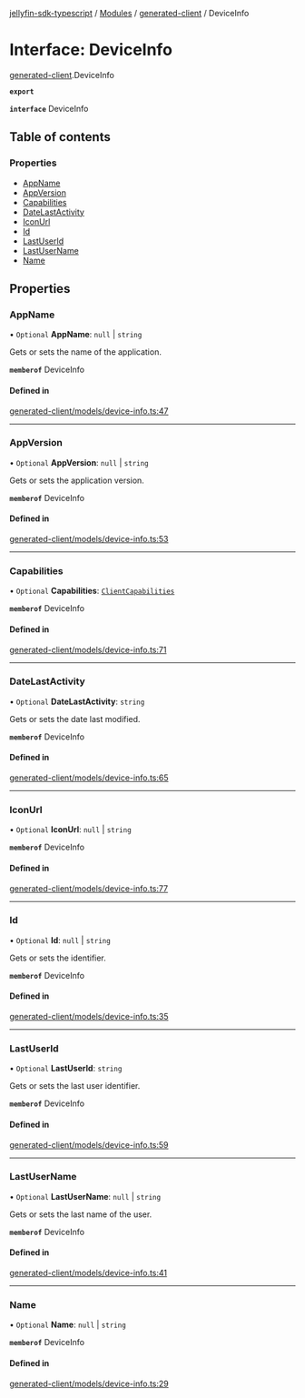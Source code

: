 [jellyfin-sdk-typescript](../README.md) / [Modules](../modules.md) / [generated-client](../modules/generated_client.md) / DeviceInfo

# Interface: DeviceInfo

[generated-client](../modules/generated_client.md).DeviceInfo

**`export`**

**`interface`** DeviceInfo

## Table of contents

### Properties

- [AppName](generated_client.DeviceInfo.md#appname)
- [AppVersion](generated_client.DeviceInfo.md#appversion)
- [Capabilities](generated_client.DeviceInfo.md#capabilities)
- [DateLastActivity](generated_client.DeviceInfo.md#datelastactivity)
- [IconUrl](generated_client.DeviceInfo.md#iconurl)
- [Id](generated_client.DeviceInfo.md#id)
- [LastUserId](generated_client.DeviceInfo.md#lastuserid)
- [LastUserName](generated_client.DeviceInfo.md#lastusername)
- [Name](generated_client.DeviceInfo.md#name)

## Properties

### AppName

• `Optional` **AppName**: ``null`` \| `string`

Gets or sets the name of the application.

**`memberof`** DeviceInfo

#### Defined in

[generated-client/models/device-info.ts:47](https://github.com/thornbill/jellyfin-sdk-typescript/blob/7534c86/src/generated-client/models/device-info.ts#L47)

___

### AppVersion

• `Optional` **AppVersion**: ``null`` \| `string`

Gets or sets the application version.

**`memberof`** DeviceInfo

#### Defined in

[generated-client/models/device-info.ts:53](https://github.com/thornbill/jellyfin-sdk-typescript/blob/7534c86/src/generated-client/models/device-info.ts#L53)

___

### Capabilities

• `Optional` **Capabilities**: [`ClientCapabilities`](generated_client.ClientCapabilities.md)

**`memberof`** DeviceInfo

#### Defined in

[generated-client/models/device-info.ts:71](https://github.com/thornbill/jellyfin-sdk-typescript/blob/7534c86/src/generated-client/models/device-info.ts#L71)

___

### DateLastActivity

• `Optional` **DateLastActivity**: `string`

Gets or sets the date last modified.

**`memberof`** DeviceInfo

#### Defined in

[generated-client/models/device-info.ts:65](https://github.com/thornbill/jellyfin-sdk-typescript/blob/7534c86/src/generated-client/models/device-info.ts#L65)

___

### IconUrl

• `Optional` **IconUrl**: ``null`` \| `string`

**`memberof`** DeviceInfo

#### Defined in

[generated-client/models/device-info.ts:77](https://github.com/thornbill/jellyfin-sdk-typescript/blob/7534c86/src/generated-client/models/device-info.ts#L77)

___

### Id

• `Optional` **Id**: ``null`` \| `string`

Gets or sets the identifier.

**`memberof`** DeviceInfo

#### Defined in

[generated-client/models/device-info.ts:35](https://github.com/thornbill/jellyfin-sdk-typescript/blob/7534c86/src/generated-client/models/device-info.ts#L35)

___

### LastUserId

• `Optional` **LastUserId**: `string`

Gets or sets the last user identifier.

**`memberof`** DeviceInfo

#### Defined in

[generated-client/models/device-info.ts:59](https://github.com/thornbill/jellyfin-sdk-typescript/blob/7534c86/src/generated-client/models/device-info.ts#L59)

___

### LastUserName

• `Optional` **LastUserName**: ``null`` \| `string`

Gets or sets the last name of the user.

**`memberof`** DeviceInfo

#### Defined in

[generated-client/models/device-info.ts:41](https://github.com/thornbill/jellyfin-sdk-typescript/blob/7534c86/src/generated-client/models/device-info.ts#L41)

___

### Name

• `Optional` **Name**: ``null`` \| `string`

**`memberof`** DeviceInfo

#### Defined in

[generated-client/models/device-info.ts:29](https://github.com/thornbill/jellyfin-sdk-typescript/blob/7534c86/src/generated-client/models/device-info.ts#L29)
